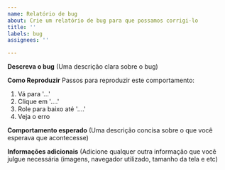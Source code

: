 ```yaml
---
name: Relatório de bug
about: Crie um relatório de bug para que possamos corrigi-lo
title: ''
labels: bug
assignees: ''

---
```


**Descreva o bug**
(Uma descrição clara sobre o bug)

**Como Reproduzir**
Passos para reproduzir este comportamento:
1. Vá para '...'
2. Clique em '....'
3. Role para baixo até '....'
4. Veja o erro

**Comportamento esperado**
(Uma descrição concisa sobre o que você esperava que acontecesse)

**Informações adicionais**
(Adicione qualquer outra informação que você julgue necessária (imagens, navegador utilizado, tamanho da tela e etc)
